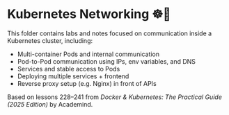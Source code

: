 # Kubernetes Networking ☸️📡

This folder contains labs and notes focused on communication inside a Kubernetes cluster, including:

- Multi-container Pods and internal communication
- Pod-to-Pod communication using IPs, env variables, and DNS
- Services and stable access to Pods
- Deploying multiple services + frontend
- Reverse proxy setup (e.g. Nginx) in front of APIs

Based on lessons 228–241 from *Docker & Kubernetes: The Practical Guide (2025 Edition)* by Academind.
